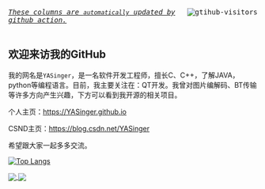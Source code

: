 <div>
    <kbd align="center" valign="center">
        <a href="https://github.com/Charmve/computer-vision-in-action">
            <img align="right" src="https://komarev.com/ghpvc/?username=YASinger&label=Visitors&color=red&style=flat&logo=github" alt="gtihub-visitors" />
        </a>
        <u><i>These columns are <code>automatically</code> updated by <a hrerf="https://github.com/features/actions">github action</a>.</i></u> &ensp;&emsp;&nbsp;&nbsp;&nbsp;&nbsp;&nbsp;&nbsp;&nbsp;&nbsp;&nbsp;&nbsp;&nbsp;&nbsp;&nbsp;&nbsp;&nbsp;&nbsp;&nbsp;&nbsp;&nbsp;&nbsp;&nbsp;&nbsp;&nbsp;&nbsp;&nbsp;&nbsp;&nbsp;&nbsp;&nbsp;&nbsp;&nbsp;&nbsp;&nbsp;&nbsp;&nbsp;&nbsp;&nbsp;&nbsp;&nbsp;&nbsp;&nbsp;&nbsp;&nbsp;&nbsp;&nbsp;&nbsp;
    </kbd>
</div>


<h2>欢迎来访我的GitHub </h2>


我的网名是`YASinger`，是一名软件开发工程师，擅长C、C++，了解JAVA，python等编程语言。目前，我主要关注在：QT开发。我曾对图片编解码、BT传输等许多方向产生兴趣，下方可以看到我开源的相关项目。

个人主页：https://YASinger.github.io

CSND主页：https://blog.csdn.net/YASinger

希望跟大家一起多多交流。


[![Top Langs](https://github-readme-stats.vercel.app/api/top-langs/?username=YASinger&layout=compact)](https://github.com/anuraghazra/github-readme-stats)



<a href="https://github.com/YASinger/torrentAnalyser">
  <img align="center" src="https://github-readme-stats.vercel.app/api/pin/?username=YASinger&repo=torrentAnalyser&theme=buefy" />
</a>
<a href="https://github.com/YASinger/torrentAnalyser">
  <img align="center" src="https://github-readme-stats.vercel.app/api/pin/?username=YASinger&repo=torrentAnalyser&theme=buefy" />
</a>
